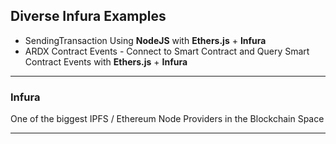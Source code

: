 ## Diverse Infura Examples
- SendingTransaction Using **NodeJS** with **Ethers.js** + **Infura**
- ARDX Contract Events - Connect to Smart Contract and Query Smart Contract Events with **Ethers.js** + **Infura**
---
### Infura

One of the biggest IPFS / Ethereum Node Providers in the Blockchain Space

---
